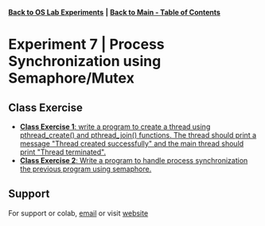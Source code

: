 [**Back to OS Lab Experiments**](https://github.com/xanderbilla/LPU-Academics/tree/main/blob/CSE325/CSE325.md) **|** [**Back to Main - Table of Contents**](https://github.com/xanderbilla/LPU-Academics#readme)

# Experiment 7 |  Process Synchronization using Semaphore/Mutex

## Class Exercise

- [**Class Exercise 1**: write a program to create a thread using pthread_create() and pthread_join() functions. The thread should print a message "Thread created successfully" and the main thread should print "Thread terminated".](https://github.com/xanderbilla/LPU-Academics/blob/main/CSE%20325%20-%20OS%20LAB/Experiment%207/Practice_1_semaphoreRaceCondition)
- [**Class Exercise 2**: Write a program to handle process synchronization the previous program using semaphore.](https://github.com/xanderbilla/LPU-Academics/blob/main/CSE%20325%20-%20OS%20LAB/Experiment%207/Practice_1_semaphore.c)

## Support

For support or colab, [email](mailto:dev.xanderbilla@gmail.com) or visit [website](https://xanderbilla.com)
